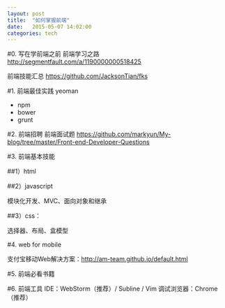 ```yaml
---
layout: post
title:  "如何掌握前端"
date:   2015-05-07 14:02:00
categories: tech
---
```


#0. 写在学前端之前
前端学习之路
http://segmentfault.com/a/1190000000518425

前端技能汇总
https://github.com/JacksonTian/fks


#1. 前端最佳实践
yeoman
* npm
* bower
* grunt

#2. 前端招聘
前端面试题 https://github.com/markyun/My-blog/tree/master/Front-end-Developer-Questions

#3. 前端基本技能

##1）html

##2）javascript

模块化开发、MVC、面向对象和继承

##3）css：

选择器、布局、盒模型

#4. web for mobile

支付宝移动Web解决方案：http://am-team.github.io/default.html

#5. 前端必看书籍

#6. 前端工具
IDE：WebStorm（推荐）/ Subline / Vim
调试浏览器：Chrome（推荐）
